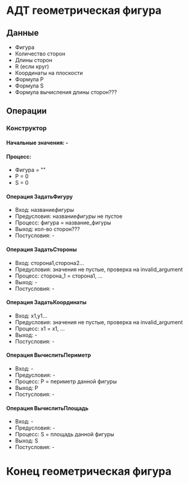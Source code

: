# АДТ геометрическая фигура

## Данные
- Фигура
- Количество сторон
- Длины сторон
- R (если круг)
- Координаты на плоскости
- Формула P
- Формула S
- Формула вычисления длины сторон???

## Операции
### Конструктор
#### Начальные значения: -
#### Процесс: 
- Фигура = ""
- P = 0
- S = 0

#### Операция ЗадатьФигуру
- Вход: название*фигуры*
- Предусловия: название*фигуры* не пустое
- Процесс: фигура = название_фигуры
- Выход: кол-во сторон???
- Постусловия: -


#### Операция ЗадатьСтороны
- Вход: сторона1,сторона2...
- Предусловия: значения не пустые, проверка на invalid_argument
- Процесс: сторона_1 = сторона1, ...
- Выход: -
- Постусловия: -

#### Операция ЗадатьКоординаты
- Вход: x1,y1...
- Предусловия: значения не пустые, проверка на invalid_argument
- Процесс: x1 = x1, ...
- Выход: -
- Постусловия: -

#### Операция ВычислитьПериметр
- Вход: -
- Предусловия: -
- Процесс: P = периметр данной фигуры
- Выход: P
- Постусловия: -

#### Операция ВычислитьПлощадь
- Вход: -
- Предусловия: -
- Процесс: S = площадь данной фигуры
- Выход: S
- Постусловия: -

# Конец геометрическая фигура

